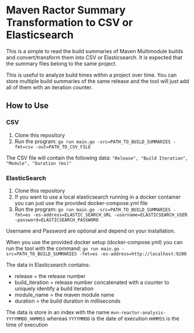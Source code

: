 # Maven Ractor Summary Transformation to CSV or Elasticsearch

This is a simple to read the build summaries of Maven Multimodule builds and convert/transform them into
CSV or Elasticsearch. It is expected that the summary files belong to the same project.

This is useful to analyze build times within a project over time. You can store multiple build summaries of
the same release and the tool will just add all of them with an iteration counter.

## How to Use

### CSV

1. Clone this repository
2. Run the program:
`go run main.go -src=PATH_TO_BUILD_SUMMARIES -fmt=csv -out=PATH_TO_CSV_FILE`

The CSV file will contain the following data:
`"Release", "Build Iteration", "Module", "Duration (ms)"`

### ElasticSearch

1. Clone this repository
2. If you want to use a local elasticsearch running in a docker container you can just use the provided docker-compose.yml file
3. Run the program:
`go run main.go -src=PATH_TO_BUILD_SUMMARIES -fmt=es -es-address=ELASTIC_SEARCH_URL -username=ELASTICSEARCH_USER -password=ELASTICSEARCH_PASSWORD`

Username and Password are optional and depend on your installation. 

When you use the provided docker setup (docker-compose.yml) you can run the tool with the command: 
`go run main.go -src=PATH_TO_BUILD_SUMMARIES -fmt=es -es-address=http://localhost:9200`

The data in Elasticsearch contains:

- release = the release number
- build_iteration = release number concatenated with a counter to uniquely identify a build iteration
- module_name = the maven module name
- duration = the build duration in milliseconds

The data is store in an index with the name `mvn-reactor-analysis-YYYYMMDD_HHMMSS` whereas `YYYYMMDD` is the date of execution `HHMMSS` is the time of execution